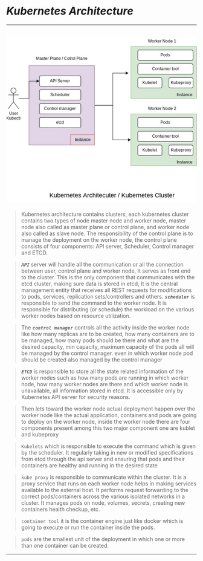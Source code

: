# ***Kubernetes Architecture***
-----------------------------------------------
![kubernetes-archetecture](https://github.com/akshaypatil-3/Kubernetes/blob/main/images/WhatsApp%20Image%202022-10-16%20at%2011.31.13%20PM.jpeg)
-----------------------------------------------
>Kubernetes architecture contains clusters, each kubernetes cluster contains two types of node master node and worker node, master node also called as master plane or control plane, and worker node also called as slave node.
The responsibility of the control plane is to manage the deployment on the worker node, the control plane consists of four components: API server, Scheduler, Control manager and ETCD.

>***`API`*** server will handle all the communication or all the connection between user, control plane and worker node, It serves as front end to the cluster. This is the only component that communicates with the etcd cluster, making sure data is stored in etcd, It is the central management entity that receives all REST requests for modifications to pods, services, replication sets/controllers and others.
>***`scheduler`*** is responsible to send the command to the worker node. It is responsible for distributing (or schedule) the workload on the various worker nodes based on resource utilization.

>The ***`control manager`*** controls all the activity inside the worker node like how many replicas are to be created, how many containers are to be managed, how many pods should be there and what are the desired capacity, min capacity, maximum capacity of the pods all will be managed by the control manager. even in which worker node pod should be created also managed by the control manager

>***`ETCD`*** is responsible to store all the state related information of the worker nodes such as  how many pods are running in which worker node, how many worker nodes are there and which worker node is unavailable, all information stored in etcd. It is accessible only by Kubernetes API server for security reasons.

>Then lets toward the worker node actual deployment happen over the worker node like the actual application, containers and pods are going to deploy on the worker node, inside the worker node there are four components present among this two major component one are kublet and kubeproxy 

>`Kubelets` which is responsible to execute the command which is given by the scheduler. It regularly taking in new or modified specifications from etcd through the api server and ensuring that pods and their containers are healthy and running in the desired state

>`kube proxy` is responsible to communicate within the cluster. It is a proxy service that runs on each worker node helps in making services available to the external host.
  It performs request forwarding to the correct pods/containers across the various isolated networks in a cluster. It manages pods on node, volumes, secrets, creating new containers health checkup, etc.

>`container tool` it is the container engine just like docker which is going to execute or run the container inside the pods.

>`pods` are the smallest unit of the deployment in which one or more than one container can be created.
---
